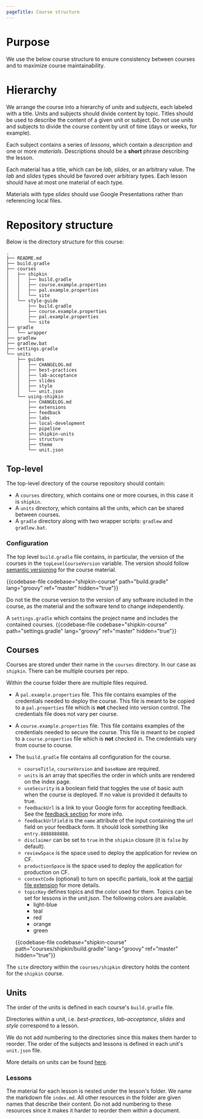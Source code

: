 ```yaml
---
pageTitle: Course structure
---
```


# Purpose

We use the below course structure to ensure consistency between courses
and to maximize course maintainability.

# Hierarchy

We arrange the course into a hierarchy of *units* and *subjects*, each
labeled with a title.
Units and subjects should divide content by topic.
Titles should be used to describe the content of a given unit or
subject.
Do not use units and subjects to divide the course content by unit of
time (days or weeks, for example).

Each subject contains a series of *lessons*, which contain a
*description* and one or more *materials*.
Descriptions should be a **short** phrase describing the lesson.

Each material has a title, which can be *lab*, *slides*, or an arbitrary
value.
The *lab* and *slides* types should be favored over arbitrary types.
Each lesson should have at most one material of each type.

Materials with type *slides* should use Google Presentations rather than
referencing local files.

# Repository structure

Below is the directory structure for this course:

```no-highlight
.
├── README.md
├── build.gradle
├── courses
│   ├── shipkin
│   │   ├── build.gradle
│   │   ├── course.example.properties
│   │   ├── pal.example.properties
│   │   └── site
│   └── style-guide
│       ├── build.gradle
│       ├── course.example.properties
│       ├── pal.example.properties
│       └── site
├── gradle
│   └── wrapper
├── gradlew
├── gradlew.bat
├── settings.gradle
└── units
    ├── guides
    │   ├── CHANGELOG.md
    │   ├── best-practices
    │   ├── lab-acceptance
    │   ├── slides
    │   ├── style
    │   └── unit.json
    └── using-shipkin
        ├── CHANGELOG.md
        ├── extensions
        ├── feedback
        ├── labs
        ├── local-development
        ├── pipeline
        ├── shipkin-units
        ├── structure
        ├── theme
        └── unit.json
```

## Top-level

The top-level directory of the course repository should contain:

-   A `courses` directory, which contains one or more courses, in this
    case it is `shipkin`.
-   A `units` directory, which contains all the units, which can be
    shared between courses.        
-   A `gradle` directory along with two wrapper scripts: `gradlew` and
    `gradlew.bat`.

### Configuration

The top level `build.gradle` file contains, in particular, the version
of the courses in the `topLevelCourseVersion` variable.
The version should follow [semantic versioning](https://semver.org/) for
the course material.

{{codebase-file codebase="shipkin-course" path="build.gradle" lang="groovy" ref="master" hidden="true"}}

Do not tie the course version to the version of any software included in
the course, as the material and the software tend to change
independently.

A `settings.gradle` which contains the project name and includes the
contained courses.
{{codebase-file codebase="shipkin-course" path="settings.gradle" lang="groovy" ref="master" hidden="true"}}

## Courses

Courses are stored under their name in the `courses` directory. 
In our case as `shipkin`.
There can be multiple courses per repo.

Within the course folder there are multiple files required.
-   A `pal.example.properties` file.
    This file contains examples of the credentials needed to deploy the
    course.
    This file is meant to be copied to a `pal.properties` file which is
    **not** checked into version control.
    The credentials file does not vary per course.
-   A `course.example.properties` file.
    This file contains examples of the credentials needed to secure the
    course.
    This file is meant to be copied to a `course.properties` file which
    is **not** checked in.
    The credentials vary from course to course.
 
-   The `build.gradle` file contains all configuration for the course. 
    -   `courseTitle`, `courseVersion` and `baseName` are required.
    -   `units` is an array that specifies the order in which units are
        rendered on the index page.
    -   `useSecurity` is a boolean field that toggles the use of basic
        auth when the course is deployed.
        If no value is provided it defaults to true.
    -   `feedbackUrl` is a link to your Google form for accepting
        feedback.
        See the [feedback section](../feedback) for more info.
    -   `feedbackUrlField` is the `name` attribute of the input
        containing the *url* field on your feedback form.
        It should look something like `entry.8888888888`.
    -   `disclaimer` can be set to `true` in the `shipkin` closure
        (it is `false` by default).
    -   `reviewSpace` is the space used to deploy the application for
        review on CF.
    -   `productionSpace` is the space used to deploy the application
        for production on CF.
    -   `contextCode` (optional) to turn on specific partials, look at
        the [partial file extension](../extensions/index.html#partial-file)
        for more details.
    -   `topicKey` defines topics and the color used for them.
        Topics can be set for lessons in the _unit.json_.
        The following colors are available.
        -   light-blue
        -   teal
        -   red
        -   orange
        -   green

    {{codebase-file codebase="shipkin-course" path="courses/shipkin/build.gradle" lang="groovy" ref="master" hidden="true"}}

The `site` directory within the `courses/shipkin` directory holds the
content for the `shipkin` course.

## Units

The order of the units is defined in each course's `build.gradle` file.

Directories within a unit, i.e. _best-practices_,
_lab-acceptance_, _slides_ and _style_ correspond to a lesson.

We do not add numbering to the directories since this makes them harder
to reorder.
The order of the subjects and lessons is defined in each unit's
`unit.json` file.

More details on units can be found [here](../shipkin-units).

### Lessons

The material for each lesson is nested under the lesson's folder.
We name the markdown file `index.md`.
All other resources in the folder are given names that describe their
content.
Do not add numbering to these resources since it makes it harder to
reorder them within a document.
